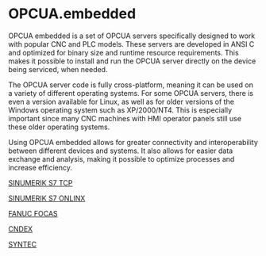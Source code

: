 # OPCUA.embedded

OPCUA embedded is a set of OPCUA servers specifically designed to work with popular CNC and PLC models. These servers are developed in ANSI C and optimized for binary size and runtime resource requirements. This makes it possible to install and run the OPCUA server directly on the device being serviced, when needed.

The OPCUA server code is fully cross-platform, meaning it can be used on a variety of different operating systems. For some OPCUA servers, there is even a version available for Linux, as well as for older versions of the Windows operating system such as XP/2000/NT4. This is especially important since many CNC machines with HMI operator panels still use these older operating systems.

Using OPCUA embedded allows for greater connectivity and interoperability between different devices and systems. It also allows for easier data exchange and analysis, making it possible to optimize processes and increase efficiency.

[SINUMERIK S7 TCP](../../wiki/SINUMERIK-S7-TCP)

[SINUMERIK S7 ONLINX](../../wiki/SINUMERIK-S7-ONLINX)

[FANUC FOCAS](../../wiki/FANUC-FOCAS)

[CNDEX](../../wiki/CNDEX)

[SYNTEC](../../wiki/SYNTEC)
